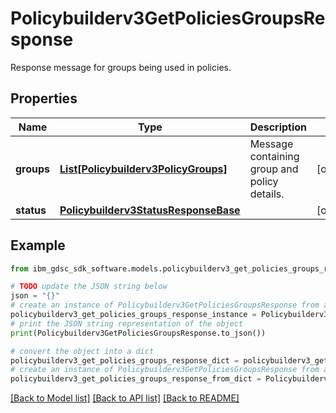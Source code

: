 # Policybuilderv3GetPoliciesGroupsResponse

Response message for groups being used in policies.

## Properties

Name | Type | Description | Notes
------------ | ------------- | ------------- | -------------
**groups** | [**List[Policybuilderv3PolicyGroups]**](Policybuilderv3PolicyGroups.md) | Message containing group and policy details. | [optional] 
**status** | [**Policybuilderv3StatusResponseBase**](Policybuilderv3StatusResponseBase.md) |  | [optional] 

## Example

```python
from ibm_gdsc_sdk_software.models.policybuilderv3_get_policies_groups_response import Policybuilderv3GetPoliciesGroupsResponse

# TODO update the JSON string below
json = "{}"
# create an instance of Policybuilderv3GetPoliciesGroupsResponse from a JSON string
policybuilderv3_get_policies_groups_response_instance = Policybuilderv3GetPoliciesGroupsResponse.from_json(json)
# print the JSON string representation of the object
print(Policybuilderv3GetPoliciesGroupsResponse.to_json())

# convert the object into a dict
policybuilderv3_get_policies_groups_response_dict = policybuilderv3_get_policies_groups_response_instance.to_dict()
# create an instance of Policybuilderv3GetPoliciesGroupsResponse from a dict
policybuilderv3_get_policies_groups_response_from_dict = Policybuilderv3GetPoliciesGroupsResponse.from_dict(policybuilderv3_get_policies_groups_response_dict)
```
[[Back to Model list]](../README.md#documentation-for-models) [[Back to API list]](../README.md#documentation-for-api-endpoints) [[Back to README]](../README.md)


